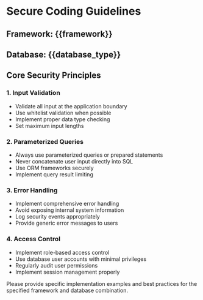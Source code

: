 # Secure Coding Guidelines

## Framework: {{framework}}
## Database: {{database_type}}

## Core Security Principles

### 1. Input Validation
- Validate all input at the application boundary
- Use whitelist validation when possible
- Implement proper data type checking
- Set maximum input lengths

### 2. Parameterized Queries
- Always use parameterized queries or prepared statements
- Never concatenate user input directly into SQL
- Use ORM frameworks securely
- Implement query result limiting

### 3. Error Handling
- Implement comprehensive error handling
- Avoid exposing internal system information
- Log security events appropriately
- Provide generic error messages to users

### 4. Access Control
- Implement role-based access control
- Use database user accounts with minimal privileges
- Regularly audit user permissions
- Implement session management properly

Please provide specific implementation examples and best practices for the specified framework and database combination.
